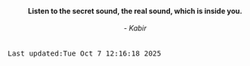 
<div align="center"><b><span>Listen to the secret sound, the real sound, which is inside you.</span></b><br><br><i> - Kabir</i></div>
<br><br><kbd>Last updated:Tue Oct  7 12:16:18 2025</kbd>